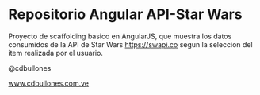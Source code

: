 # Repositorio Angular API-Star Wars

Proyecto de scaffolding basico en AngularJS, que muestra los datos consumidos de la API de Star Wars https://swapi.co  segun la seleccion del item realizada por el usuario.

@cdbullones

www.cdbullones.com.ve
